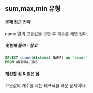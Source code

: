 ## sum,max,min 유형

#### 문제 접근 전략
name 열의 고윳값을 구한 후 개수를 세면 된다.

##### 첫번째 풀이 - 참고
```sql
SELECT count(distinct NAME) as "count"
FROM ANIMAL_INS
```

#### 개선할 점 & 얻은 점
고윳값의 개수를 세는 테크닉을 배운 문제이다.